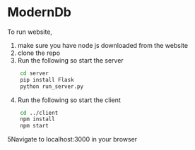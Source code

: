 # ModernDb

To run website, 
1. make sure you have node js downloaded from the website
2. clone the repo
3. Run the following so start the server
```bash
    cd server
    pip install Flask
    python run_server.py
```
4. Run the following so start the client
```bash
    cd ../client
    npm install
    npm start
```
5Navigate to localhost:3000 in your browser
